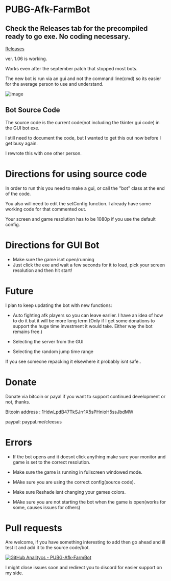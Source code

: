 # PUBG-Afk-FarmBot

## Check the Releases tab for the precompiled ready to go exe. No coding necessary.   

[Releases](https://github.com/Clintoxen/PUBG-Afk-FarmBot/releases "GUIBot")

ver. 1.06 is working. 

Works even after the september patch that stopped most bots.

The new bot is run via an gui and not the command line(cmd) so its easier for the average person to use and understand. 


![image](https://i.imgur.com/g1D9wEJ.png)

## Bot Source Code
The source code is the current code(not including the tkinter gui code) in the GUI bot exe. 

I still need to document the code, but I wanted to get this out now before I get busy again.

I rewrote this with one other person.

# Directions for using source code

In order to run this you need to make a gui, or call the "bot" class at the end of the code. 

You also will need to edit the setConfig function. I already have some working code for that commented out.

Your screen and game resolution has to be 1080p if you use the default config.

# Directions for GUI Bot
* Make sure the game isnt open/running
* Just click the exe and wait a few seconds for it to load, pick your screen resolution and then hit start!

# Future

I plan to keep updating the bot with new functions: 

* Auto fighting afk players so you can leave earlier. I have an idea of how to do it but it will be more long term (Only if I get some donations to support the huge time investment it would take. Either way the bot remains free.)

* Selecting  the server from the GUI

* Selecting the random jump time range

If you see someone repacking it elsewhere it probably isnt safe..

# Donate
Donate via bitcoin or payal if you want to support continued development or not, thanks. 

Bitcoin address : 1HdwLpdB47TkSJrr1X5sPHnioH5ssJbdMW 

paypal: paypal.me/cleesus

# Errors

* If the bot opens and it doesnt click anything make sure your monitor and game is set to the correct resolution. 

* Make sure the game is running in fullscreen windowed mode. 

* MAke sure you are using the correct config(source code).

* Make sure Reshade isnt changing your games colors.

* MAke sure you are not starting the bot when the game is open(works for some, causes issues for others)

# Pull requests
Are welcome, if you have something interesting to add then go ahead and ill test it and add it to the source code/bot.


[![GitHub Analitycs - PUBG-Afk-FarmBot](http://github-analytics.apphb.com/badges/RepositoryDownloads/109323214.svg)](http://github-analytics.apphb.com/) 

I might close issues soon and redirect you to discord for easier support on my side.
